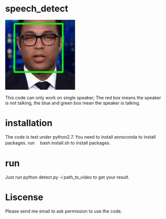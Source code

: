 # speech_detect
![model](https://github.com/lelechen63/speech_detect/blob/master/demo.gif)

This code can only work on single speaker;
The red box means the speaker is not talking, the blue and green box mean the speaker is talking. 

# installation
The code is test under python2.7. You need to install annoconda to install packages.
run 　bash install.sh to install packages.
# run
Just run python detect.py -i path_to_video to get your result.

# Liscense
Please send me email to ask permission to use the code.
